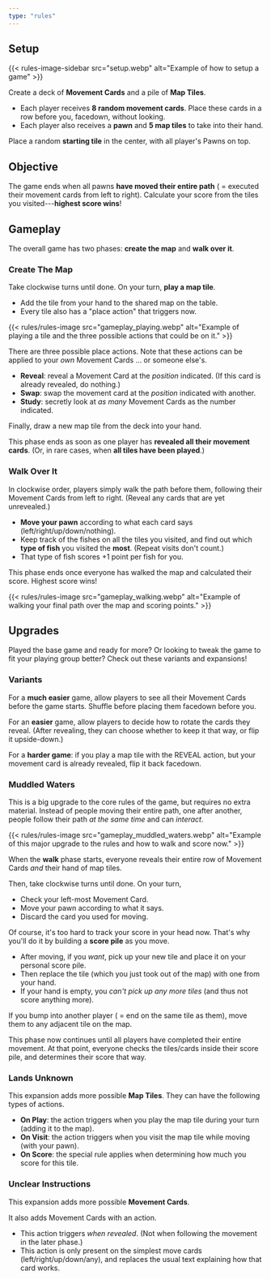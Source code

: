 ```yaml
---
type: "rules"
---
```


## Setup

{{<  rules-image-sidebar src="setup.webp" alt="Example of how to setup a game" >}}

Create a deck of **Movement Cards** and a pile of **Map Tiles**.

* Each player receives **8 random movement cards**. Place these cards in a row before you, facedown, without looking.
* Each player also receives a **pawn** and **5 map tiles** to take into their hand.

Place a random **starting tile** in the center, with all player's Pawns on top.



## Objective

The game ends when all pawns **have moved their entire path** ( = executed their movement cards from left to right). Calculate your score from the tiles you visited---**highest score wins**!


## Gameplay

The overall game has two phases: **create the map** and **walk over it**.

### Create The Map

Take clockwise turns until done. On your turn, **play a map tile**.

* Add the tile from your hand to the shared map on the table.
* Every tile also has a "place action" that triggers now.

{{< rules/rules-image src="gameplay_playing.webp" alt="Example of playing a tile and the three possible actions that could be on it." >}}

There are three possible place actions. Note that these actions can be applied to your _own_ Movement Cards ...  or someone else's.

* **Reveal**: reveal a Movement Card at the _position_ indicated. (If this card is already revealed, do nothing.)
* **Swap**: swap the movement card at the _position_ indicated with another.
* **Study**: secretly look at _as many_ Movement Cards as the number indicated.

Finally, draw a new map tile from the deck into your hand.

This phase ends as soon as one player has **revealed all their movement cards**. (Or, in rare cases, when **all tiles have been played**.)


### Walk Over It

In clockwise order, players simply walk the path before them, following their Movement Cards from left to right. (Reveal any cards that are yet unrevealed.)

* **Move your pawn** according to what each card says (left/right/up/down/nothing).
* Keep track of the fishes on all the tiles you visited, and find out which **type of fish** you visited the **most**. (Repeat visits don't count.)
* That type of fish scores +1 point per fish for you.

This phase ends once everyone has walked the map and calculated their score. Highest score wins!

{{< rules/rules-image src="gameplay_walking.webp" alt="Example of walking your final path over the map and scoring points." >}}



## Upgrades

Played the base game and ready for more? Or looking to tweak the game to fit your playing group better? Check out these variants and expansions!

### Variants

For a **much easier** game, allow players to see all their Movement Cards before the game starts. Shuffle before placing them facedown before you.

For an **easier** game, allow players to decide how to rotate the cards they reveal. (After revealing, they can choose whether to keep it that way, or flip it upside-down.)

For a **harder game**: if you play a map tile with the REVEAL action, but your movement card is already revealed, flip it back facedown.


### Muddled Waters

This is a big upgrade to the core rules of the game, but requires no extra material. Instead of people moving their entire path, one after another, people follow their path _at the same time_ and can _interact_.

{{< rules/rules-image src="gameplay_muddled_waters.webp" alt="Example of this major upgrade to the rules and how to walk and score now." >}}

When the **walk** phase starts, everyone reveals their entire row of Movement Cards _and_ their hand of map tiles.

Then, take clockwise turns until done. On your turn, 

* Check your left-most Movement Card.
* Move your pawn according to what it says.
* Discard the card you used for moving.

Of course, it's too hard to track your score in your head now. That's why you'll do it by building a **score pile** as you move.

* After moving, if you _want_, pick up your new tile and place it on your personal score pile. 
* Then replace the tile (which you just took out of the map) with one from your hand.
* If your hand is empty, you _can't pick up any more tiles_ (and thus not score anything more).

If you bump into another player ( = end on the same tile as them), move them to any adjacent tile on the map.

This phase now continues until all players have completed their entire movement. At that point, everyone checks the tiles/cards inside their score pile, and determines their score that way.

<!--- DISCARDED @IDEA: In certain situations, you can execute your instructions "so far". This will lock in that movement and give you more certainty about where you are for the rest of it. => This basically requires this expansion to be active, so players already have that framework for "movement happen one-at-a-time, not in a big chunk at the end" --->


### Lands Unknown

This expansion adds more possible **Map Tiles**. They can have the following types of actions.

* **On Play**: the action triggers when you play the map tile during your turn (adding it to the map).
* **On Visit**: the action triggers when you visit the map tile while moving (with your pawn).
* **On Score**: the special rule applies when determining how much you score for this tile.


### Unclear Instructions

This expansion adds more possible **Movement Cards**.

It also adds Movement Cards with an action. 

* This action triggers _when revealed_. (Not when following the movement in the later phase.)
* This action is only present on the simplest move cards (left/right/up/down/any), and replaces the usual text explaining how that card works.



